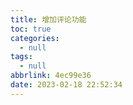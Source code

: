 ```yaml
---
title: 增加评论功能
toc: true
categories:
  - null
tags:
  - null
abbrlink: 4ec99e36
date: 2023-02-18 22:52:34
---
```

